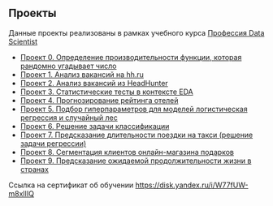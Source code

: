 ## Проекты

Данные проекты реализованы в рамках учебного курса [Профессия Data Scientist](https://skillfactory.ru/data-scientist-pro)

- [Проект 0. Определение производительности функции, которая рандомно угадывает число](https://github.com/experiment0/sf_data_science/tree/main/project_0)
- [Проект 1. Анализ вакансий на hh.ru](https://github.com/experiment0/sf_data_science/tree/main/project_1)
- [Проект 2. Анализ вакансий из HeadHunter](https://github.com/experiment0/sf_data_science/tree/main/project_2)
- [Проект 3. Статистические тесты в контексте EDA](https://github.com/experiment0/sf_data_science/tree/main/project_3)
- [Проект 4. Прогнозирование рейтинга отелей](https://github.com/experiment0/sf_data_science/tree/main/project_4)
- [Проект 5. Подбор гиперпараметров для моделей логистическая регрессия и случайный лес](https://github.com/experiment0/sf_data_science/tree/main/project_5)
- [Проект 6. Решение задачи классификации](https://github.com/experiment0/sf_data_science/tree/main/project_6)
- [Проект 7. Предсказание длительности поездки на такси (решение задачи регрессии)](https://github.com/experiment0/sf_data_science/tree/main/project_7)
- [Проект 8. Сегментация клиентов онлайн-магазина подарков](https://github.com/experiment0/sf_data_science/tree/main/project_8)
- [Проект 9. Предсказание ожидаемой продолжительности жизни в странах](https://github.com/experiment0/sf_data_science/tree/main/project_9)

Ссылка на сертификат об обучении https://disk.yandex.ru/i/W77fUW-m8xlIIQ
